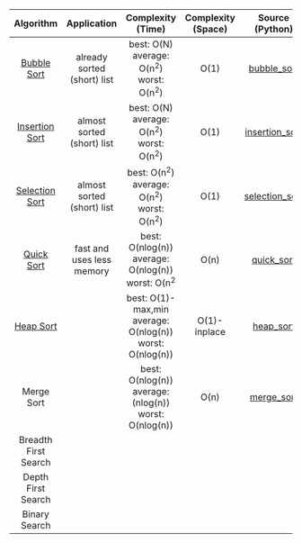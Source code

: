 |  Algorithm |  Application | Complexity (Time) | Complexity (Space) |  Source (Python) |  Source (Java) |
|:--------:|:--------:|:--------:|:--------:|:--------:|:--------:|
| [Bubble Sort](https://www.youtube.com/watch?v=gfjIKgAjiB8) | already sorted (short) list | best: O(N) </br> average: O(n<sup>2</sup>) </br> worst: O(n<sup>2</sup>) | O(1) | [bubble_sort](https://github.com/juyoung228/Evolving_Basic/blob/master/Algorithm/Source%20Code/Python/bubble_sort.ipynb) | | 
| [Insertion Sort](https://www.youtube.com/watch?v=IH_xi5SNniM&t=18s) | almost sorted (short) list | best: O(N) </br> average: O(n<sup>2</sup>) </br> worst: O(n<sup>2</sup>) | O(1) | [insertion_sort](https://github.com/juyoung228/Evolving_Basic/blob/master/Algorithm/Source%20Code/Python/insertion_sort.ipynb)| |
| [Selection Sort](https://www.youtube.com/watch?v=_MoTnAW6fs8&t=5s)| almost sorted (short) list | best: O(n<sup>2</sup>) </br> average: O(n<sup>2</sup>) </br> worst: O(n<sup>2</sup>) | O(1) | [selection_sort](https://github.com/juyoung228/Evolving_Basic/blob/master/Algorithm/Source%20Code/Python/selection_sort.ipynb) | |
| [Quick Sort](https://www.youtube.com/watch?v=KThbTw5E23w) | fast and uses less memory | best: O(nlog(n)) </br> average: O(nlog(n)) </br> worst: O(n<sup>2</sup> | O(n) | [quick_sort](https://github.com/juyoung228/Evolving_Basic/blob/master/Algorithm/Source%20Code/Python/quick_sort.ipynb) | |
| [Heap Sort](https://www.youtube.com/watch?v=WDm8a9GvQyU)| | best: O(1)-max,min </br> average: O(nlog(n)) </br> worst: O(nlog(n)) | O(1)-inplace | [heap_sort](https://github.com/juyoung228/Evolving_Basic/blob/master/Algorithm/Source%20Code/Python/heap_sort.ipynb) | |
| Merge Sort| | best: O(nlog(n)) </br> average: (nlog(n)) </br> worst: O(nlog(n))| O(n) |[merge_sort](https://github.com/juyoung228/Evolving_Basic/blob/master/Algorithm/Source%20Code/Python/merge_sort.ipynb) | |
| Breadth First Search| | | | | |
| Depth First Search| | | | | |
| Binary Search| | | | | |




